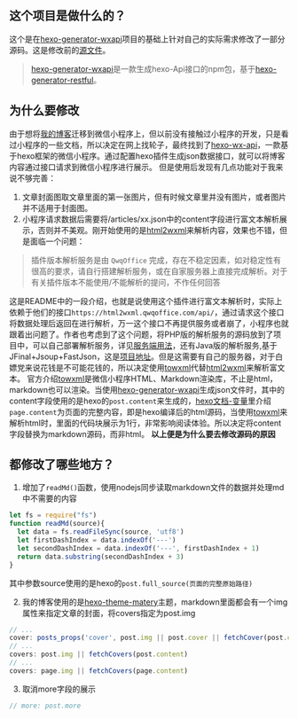 ## 这个项目是做什么的？

这个是在[hexo-generator-wxapi](https://github.com/Rr210/hexo-generator-wxapi)项目的基础上针对自己的实际需求修改了一部分源码。这是修改前的[源文件](https://github.com/Rr210/hexo-generator-wxapi/blob/master/lib/generator.js)。
> [hexo-generator-wxapi](https://github.com/Rr210/hexo-generator-wxapi)是一款生成hexo-Api接口的npm包，基于[hexo-generator-restful](https://github.com/yscoder/hexo-generator-restful)。

## 为什么要修改

由于想将[我的博客](https://blog-aok.pages.dev/)迁移到微信小程序上，但以前没有接触过小程序的开发，只是看过小程序的一些文档，所以决定在网上找轮子，最终找到了[hexo-wx-api](https://github.com/Rr210/hexo-wx-api)，一款基于hexo框架的微信小程序。通过配置hexo插件生成json数据接口，就可以将博客内容通过接口请求到微信小程序进行展示。
但是使用后发现有几点功能对于我来说不够完善：

1. 文章封面图取文章里面的第一张图片，但有时候文章里并没有图片，或者图片并不适用于封面图。
2. 小程序请求数据后需要将/articles/xx.json中的content字段进行富文本解析展示，否则并不美观。刚开始使用的是[html2wxml](https://github.com/qwqoffice/html2wxml)来解析内容，效果也不错，但是面临一个问题：
> 插件版本解析服务是由 `QwqOffice` 完成，存在不稳定因素，如对稳定性有很高的要求，请自行搭建解析服务，或在自家服务器上直接完成解析。对于有关插件版本不能使用/不能解析的提问，不作任何回答

这是README中的一段介绍，也就是说使用这个插件进行富文本解析时，实际上依赖于他们的接口`https://html2wxml.qwqoffice.com/api/`，通过请求这个接口将数据处理后返回在进行解析，万一这个接口不再提供服务或者崩了，小程序也就跟着出问题了。作者也考虑到了这个问题，将PHP版的解析服务的源码放到了项目中，可以自己部署解析服务，详见[服务端用法](https://github.com/qwqoffice/html2wxml#%E6%9C%8D%E5%8A%A1%E7%AB%AF%E7%94%A8%E6%B3%95)，还有Java版的解析服务,基于JFinal+Jsoup+FastJson，这是[项目地址](https://gitee.com/909854136/html2wxml4J)。但是这需要有自己的服务器，对于白嫖党来说花钱是不可能花钱的，所以决定使用[towxml](https://github.com/sbfkcel/towxml)代替[html2wxml](https://github.com/qwqoffice/html2wxml)来解析富文本。
官方介绍[towxml](https://github.com/sbfkcel/towxml)是微信小程序HTML、Markdown渲染库，不止是html，markdown也可以渲染。当使用[hexo-generator-wxapi](https://github.com/Rr210/hexo-generator-wxapi)生成json文件时，其中的content字段使用的是hexo的`post.content`来生成的，[hexo文档-变量](https://hexo.io/zh-cn/docs/variables)里介绍`page.content`为页面的完整内容，即是hexo编译后的html源码，当使用[towxml](https://github.com/sbfkcel/towxml)来解析html时，里面的代码块展示为1行，非常影响阅读体验。所以决定将content字段替换为markdown源码，而非html。
**以上便是为什么要去修改源码的原因**

## 都修改了哪些地方？

1. 增加了`readMd()`函数，使用nodejs同步读取markdown文件的数据并处理md中不需要的内容

```js
let fs = require("fs")
function readMd(source){
  let data = fs.readFileSync(source, 'utf8')
  let firstDashIndex = data.indexOf('---')
  let secondDashIndex = data.indexOf('---', firstDashIndex + 1)
  return data.substring(secondDashIndex + 3)
}
```
其中参数source使用的是hexo的`post.full_source(页面的完整原始路径)`

2. 我的博客使用的是[hexo-theme-matery](https://github.com/blinkfox/hexo-theme-matery)主题，markdown里面都会有一个img属性来指定文章的封面，将covers指定为post.img
```js
// ...
cover: posts_props('cover', post.img || post.cover || fetchCover(post.content))
// ...
covers: post.img || fetchCovers(post.content)
// ...
covers: page.img || fetchCovers(page.content)
```

3. 取消more字段的展示
```js
// more: post.more
```
